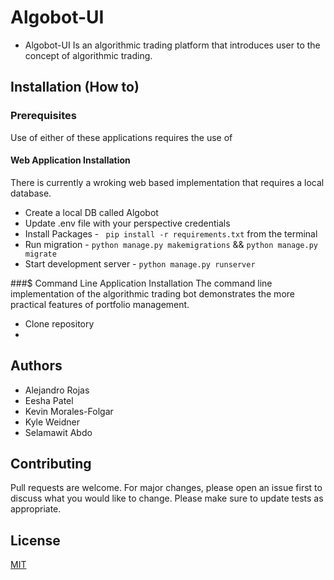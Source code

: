 # Algobot-UI 
* Algobot-UI Is an algorithmic trading platform that introduces user to the concept of algorithmic trading.

## Installation (How to)
### Prerequisites
Use of either of these applications requires the use of 

#### Web Application Installation
There is currently a wroking web based implementation that requires a local database.
* Create a local DB called Algobot
* Update .env file with your perspective credentials 
* Install Packages -  ``` pip install -r requirements.txt``` from the terminal 
* Run migration -  ```python manage.py makemigrations``` && ```python manage.py migrate ```
* Start development server -  ``` python manage.py runserver  ```

###$ Command Line Application Installation
The command line implementation of the algorithmic trading bot demonstrates the more practical features of portfolio management.
* Clone repository
*  

## Authors
* Alejandro Rojas
* Eesha Patel
* Kevin Morales-Folgar
* Kyle Weidner
* Selamawit Abdo

## Contributing
Pull requests are welcome. For major changes, please open an issue first to discuss what you would like to change.
Please make sure to update tests as appropriate.

## License
[MIT](https://choosealicense.com/licenses/mit/)


